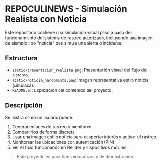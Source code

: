 
# REPOCULINEWS - Simulación Realista con Noticia

Este repositorio contiene una simulación visual paso a paso del funcionamiento del sistema de rastreo autorizado,
incluyendo una imagen de ejemplo tipo "noticia" que simula una alerta o incidente.

## Estructura

- `static/presentacion_realista.png`: Presentación visual del flujo del sistema.
- `static/noticia_narcomanta.png`: Imagen representativa estilo noticia (simulada).
- `README.md`: Explicación del contenido del proyecto.

## Descripción

Se ilustra cómo un usuario puede:
1. Generar enlaces de rastreo y monitoreo.
2. Compartirlos de forma discreta.
3. Usar una imagen estilo noticia para despertar interés y activar el rastreo.
4. Monitorear las ubicaciones con autenticación (PIN).
5. Ver el flujo funcionando en Render y dispositivos móviles.

> Este proyecto es para fines educativos y de demostración.

